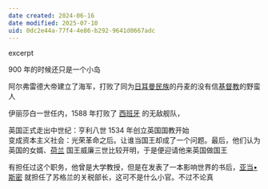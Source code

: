 ```yaml
---
date created: 2024-06-16
date modified: 2025-07-10
uid: 0dc2e44a-77f4-4e86-b292-9641d0667adc
---
```


excerpt

<!-- more -->

900 年的时候还只是一个小岛

阿尔弗雷德大帝建立了海军，打败了同为[日耳曼民族](日耳曼民族)的丹麦的没有信[基督教](基督教.md)的野蛮人

伊丽莎白一世任内，1588 年打败了 [西班牙](西班牙.md) 的无敌舰队，

英国正式走出中世纪：亨利八世 1534 年创立英国国教开始  
变成资本主义社会：光荣革命之后。让谁当国王却成了一个问题。最后，他们认为英国的女婿、[荷兰](荷兰.md) 国王威廉三世比较开明，于是便迎请他来英国做国王

有担任过这个职务，他曾是大学教授，但是在发表了一本影响世界的书后，[亚当•斯密](亚当•斯密.md) 就担任了苏格兰的关税部长，这可不是什么小官。不过不论真
